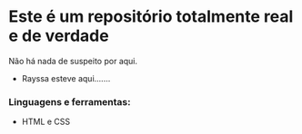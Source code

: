 # Este é um repositório totalmente real e de verdade

Não há nada de suspeito por aqui.

- Rayssa esteve aqui.......

### Linguagens e ferramentas:
- HTML e CSS